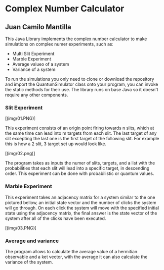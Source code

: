 # Complex Number Calculator
## Juan Camilo Mantilla
This Java Library implements the complex number calculator to make simulations on complex numer experiments, such as:

* Multi Slit Experiment
* Marble Experiment
* Average valueo of a system
* Variance of a system

To run the simulations you only need to clone or download the repository and import the QuantumSimulator class onto your program, you can invoke the static methods for their use.
The library runs on base Java so it doesn't require any other components.

### Slit Experiment

[(img/01.PNG)]

This experiment consists of an origin point firing towards n slits, which at the same time can lead into m targets from each slit. The last target of any slit excepting the last one is the first target of the following slit. For example this is how a 2 slit, 3 target set up would look like.

[(img/02.png)]

The program takes as inputs the numer of slits, targets, and a list with the probabilities that each slit will lead into a specific target, in descending order. This experiment can be done with probabilistic or quantum values.

### Marble Experiment

This experiment takes an adjacency matrix for a system similar to the one pictured bellow, an initial state vector and the number of clicks the system will go through. On each click the system will move with the specified initial state using the adjacency matrix, the final answer is the state vector of the system after all of the clicks have been executed.

[(img/03.PNG)]

### Average and variance
The program allows to calculate the average value of a hermitian observable and a ket vector, with the average it can also calculate the variance of the system. 